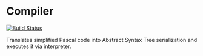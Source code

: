# Compiler

[![Build Status](https://travis-ci.com/vla5924/compiler.svg?branch=main)](https://travis-ci.com/vla5924/compiler)

Translates simplified Pascal code into Abstract Syntax Tree serialization and executes it via interpreter.
